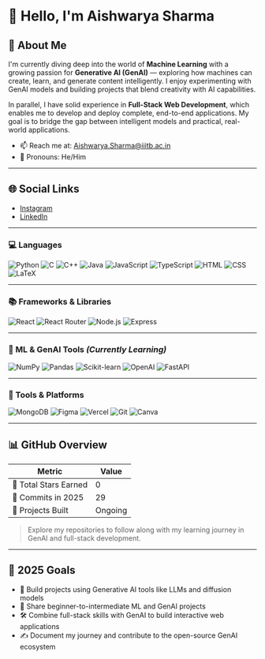 # 👋 Hello, I'm Aishwarya Sharma

## 🧠 About Me
I'm currently diving deep into the world of **Machine Learning** with a growing passion for **Generative AI (GenAI)** — exploring how machines can create, learn, and generate content intelligently. I enjoy experimenting with GenAI models and building projects that blend creativity with AI capabilities.

In parallel, I have solid experience in **Full-Stack Web Development**, which enables me to develop and deploy complete, end-to-end applications. My goal is to bridge the gap between intelligent models and practical, real-world applications.

- 📫 Reach me at: [Aishwarya.Sharma@iiitb.ac.in](mailto:Aishwarya.Sharma@iiitb.ac.in)  
- 🧭 Pronouns: He/Him  

---

## 🌐 Social Links
- [Instagram](https://www.instagram.com/aishh_1102/)
- [LinkedIn](https://www.linkedin.com/in/aishwarya-sharma-a0316a306/)

---

### 💻 Languages  
![Python](https://img.shields.io/badge/Python-3776AB?style=for-the-badge&logo=python&logoColor=white)
![C](https://img.shields.io/badge/C-00599C?style=for-the-badge&logo=c&logoColor=white)
![C++](https://img.shields.io/badge/C++-00599C?style=for-the-badge&logo=c%2B%2B&logoColor=white)
![Java](https://img.shields.io/badge/Java-007396?style=for-the-badge&logo=java&logoColor=white)
![JavaScript](https://img.shields.io/badge/JavaScript-F7DF1E?style=for-the-badge&logo=javascript&logoColor=black)
![TypeScript](https://img.shields.io/badge/TypeScript-3178C6?style=for-the-badge&logo=typescript&logoColor=white)
![HTML](https://img.shields.io/badge/HTML5-E34F26?style=for-the-badge&logo=html5&logoColor=white)
![CSS](https://img.shields.io/badge/CSS3-1572B6?style=for-the-badge&logo=css3&logoColor=white)
![LaTeX](https://img.shields.io/badge/LaTeX-008080?style=for-the-badge&logo=latex&logoColor=white)

---

### 📚 Frameworks & Libraries  
![React](https://img.shields.io/badge/React-20232A?style=for-the-badge&logo=react&logoColor=61DAFB)
![React Router](https://img.shields.io/badge/React_Router-CA4245?style=for-the-badge&logo=react-router&logoColor=white)
![Node.js](https://img.shields.io/badge/Node.js-339933?style=for-the-badge&logo=node.js&logoColor=white)
![Express](https://img.shields.io/badge/Express.js-000000?style=for-the-badge&logo=express&logoColor=white)

---

### 🤖 ML & GenAI Tools *(Currently Learning)*  
![NumPy](https://img.shields.io/badge/NumPy-013243?style=for-the-badge&logo=numpy&logoColor=white)
![Pandas](https://img.shields.io/badge/Pandas-150458?style=for-the-badge&logo=pandas&logoColor=white)
![Scikit-learn](https://img.shields.io/badge/Scikit--learn-F7931E?style=for-the-badge&logo=scikit-learn&logoColor=white)
![OpenAI](https://img.shields.io/badge/OpenAI-412991?style=for-the-badge&logo=openai&logoColor=white)
![FastAPI](https://img.shields.io/badge/FastAPI-009688?style=for-the-badge&logo=fastapi&logoColor=white)

---

### 🧰 Tools & Platforms  
![MongoDB](https://img.shields.io/badge/MongoDB-47A248?style=for-the-badge&logo=mongodb&logoColor=white)
![Figma](https://img.shields.io/badge/Figma-F24E1E?style=for-the-badge&logo=figma&logoColor=white)
![Vercel](https://img.shields.io/badge/Vercel-000000?style=for-the-badge&logo=vercel&logoColor=white)
![Git](https://img.shields.io/badge/Git-F05032?style=for-the-badge&logo=git&logoColor=white)
![Canva](https://img.shields.io/badge/Canva-00C4CC?style=for-the-badge&logo=canva&logoColor=white)

---

## 📊 GitHub Overview

| Metric | Value |
|--------|-------|
| 🔸 Total Stars Earned | 0 |
| 🔸 Commits in 2025    | 29 |
| 🔸 Projects Built     | Ongoing |

> Explore my repositories to follow along with my learning journey in GenAI and full-stack development.

---

## 🧭 2025 Goals
- 🤖 Build projects using Generative AI tools like LLMs and diffusion models  
- 📘 Share beginner-to-intermediate ML and GenAI projects  
- 🛠 Combine full-stack skills with GenAI to build interactive web applications  
- ✍️ Document my journey and contribute to the open-source GenAI ecosystem  
